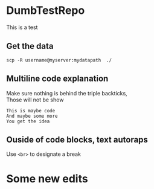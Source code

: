 # DumbTestRepo

This is a test

## Get the data
`scp -R username@myserver:mydatapath  ./`

## Multiline code explanation 
Make sure nothing is behind the triple backticks, <br>
Those will not be show <br>
```
This is maybe code
And maybe some more
You get the idea
```

## Ouside of code blocks, text autoraps
Use `<br>` to designate a break


# Some new edits
